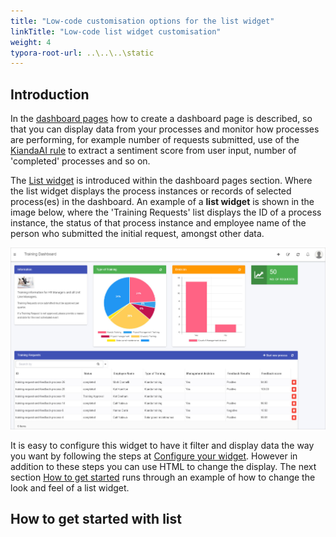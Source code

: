 ```yaml
---
title: "Low-code customisation options for the list widget"
linkTitle: "Low-code list widget customisation"
weight: 4
typora-root-url: ..\..\..\static
---
```


## Introduction

In the [dashboard pages](/docs/platform/pages/) how to create a dashboard page is described, so that you can display data from your processes and monitor how processes are performing, for example number of requests submitted, use of the [KiandaAI rule](/platform/rules/kianda-ai/text-analysis/) to extract a sentiment score from user input, number of 'completed' processes and so on.

The [List widget](docs/platform/pages/list/) is introduced within the dashboard pages section. Where the list widget displays the process instances or records of selected process(es) in the dashboard. An example of a **list widget** is shown in the image below, where the 'Training Requests' list displays the ID of a process instance, the status of that process instance and employee name of the person who submitted the initial request, amongst other data.

![Dashboard page example with Training Requests list widget](/images/dashboard-page-example.jpg)

It is easy to configure this widget to have it filter and display data the way you want by following the steps at [Configure your widget](/docs/platform/pages/list/#configure-your-widget). However in addition to these steps you can use HTML to change the display. The next section [How to get started](#how-to-get-started) runs through an example of how to change the look and feel of a list widget.

## How to get started with list 
